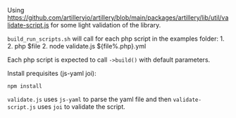 Using https://github.com/artilleryio/artillery/blob/main/packages/artillery/lib/util/validate-script.js for some light validation of the library.

`build_run_scripts.sh` will call for each php script in the examples folder:
1. 
2. php $file
2. node validate.js ${file%.php}.yml

Each php script is expected to call `->build()` with default parameters.

Install prequisites (js-yaml joi):

```
npm install
```

`validate.js` uses `js-yaml` to parse the yaml file and then `validate-script.js` uses `joi` to validate the script.